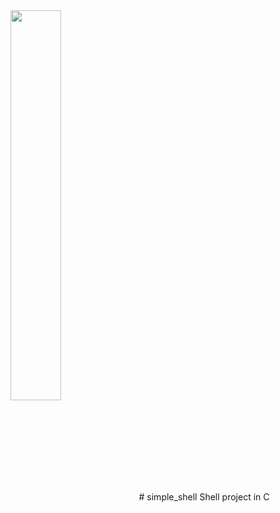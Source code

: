 <img src="https://www.holbertonschool.com/holberton-logo.png" width=40% align=center>
# simple_shell
Shell project in C
